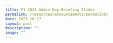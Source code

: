 ```yaml
---
title: P1 2024 Admin Day Briefing Slides
permalink: /resources/announcements/permalink/
date: 2023-10-17
layout: post
description: ""
image: ""
---
```

